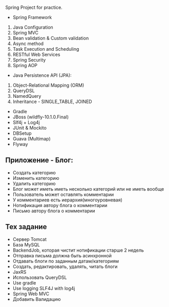 Spring Project for practice.

* Spring Framework
1. Java Configuration
2. Spring MVC 
3. Bean validation & Custom validation
4. Async method
5. Task Execution and Scheduling
6. RESTful Web Services
7. Spring Security
8. Spring AOP
* Java Persistence API (JPA):
1. Object-Relational Mapping (ORM)
2. QueryDSL
3. NamedQuery
4. Inheritance - SINGLE_TABLE, JOINED
* Gradle
* JBoss (wildfly-10.1.0.Final)
* Slf4j + Log4j
* JUnit & Mockito 
* DBSetup
* Guava (Multimap)
* Flyway

Приложение - Блог:
------------------
- Создать категорию
- Изменить категорию
- Удалить категорию
- Блог может иметь иметь несколько категорий или не иметь вообще
- Пользователь может оставлять комментарии
- У комментариев есть иерархия(многоуровневая)
- Нотификация автору блога о комментарии
- Письмо автору блога о комментарии

Тех задание
------------------
- Сервер Tomcat
- База MySQL
- BackendJob, которая чистит нотификации старше 2 недель 
- Отправка письма должна быть асинхронной 
- Отдавать блоги по заданным датам/категориям
- Создать, редактировать, удалять, читать блоги
- JaxRS 
- Использовать QueryDSL
- Use gradle
- Use logging SLF4J with log4j
- Spring Web MVC
- Добавить Валидацию